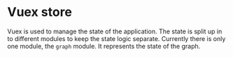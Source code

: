 # Vuex store

Vuex is used to manage the state of the application. The state is split up in to different modules to keep the state logic separate.
Currently there is only one module, the `graph` module. It represents the state of the graph.

